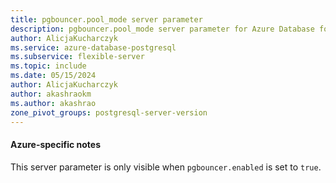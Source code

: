 ```yaml
---
title: pgbouncer.pool_mode server parameter
description: pgbouncer.pool_mode server parameter for Azure Database for PostgreSQL - Flexible Server.
author: AlicjaKucharczyk
ms.service: azure-database-postgresql
ms.subservice: flexible-server
ms.topic: include
ms.date: 05/15/2024
author: AlicjaKucharczyk
author: akashraokm
ms.author: akashrao
zone_pivot_groups: postgresql-server-version
---
```

#### Azure-specific notes

This server parameter is only visible when `pgbouncer.enabled` is set to `true`.